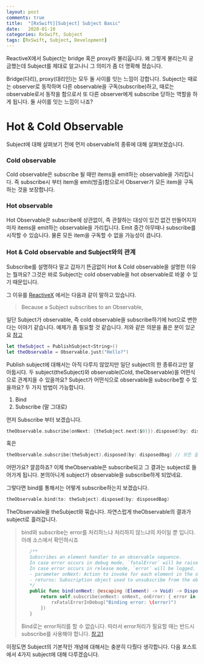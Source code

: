 ```yaml
---
layout: post
comments: true
title:  "[RxSwift][Subject] Subject Basic"
date:   2020-01-10
categories: RxSwift, Subject
tags: [RxSwift, Subject, Development]
---
```


ReactiveX에서 Subject는 bridge 혹은 proxy라 불리웁니다. 왜 그렇게 불리는지 궁금했는데 Subject를 제대로 알고나니 그 의미가 좀 더 명확해 졌습니다.

Bridge(다리), proxy(대리인)는 모두 둘 사이를 잇는 느낌이 강합니다. Subject는 때로는 observer로 동작하며 다른 observable을 구독(subscribe)하고, 때로는 observable로서 동작을 함으로서 또 다른 observer에게 subscribe 당하는 역할을 하게 됩니다. 둘 사이를 잇는 느낌이 나죠?

# Hot & Cold Observable
Subject에 대해 살펴보기 전에 먼저 observable의 종류에 대해 살펴보겠습니다.

### Cold observable
Cold observable은 subscribe 될 때만 items을 emit하는 observable을 가리킵니다. 즉 subscribe시 부터 item을 emit(방출)함으로서 Observer가 모든 item을 구독하는 것을 보장합니다.

### Hot observable
Hot Observable은 subscribe에 상관없이, 즉 관찰하는 대상이 있건 없건 만들어지자 마자 items을 emit하는 observable을 가리킵니다. Emit 중간 아무때나 subscribe를 시작할 수 있습니다. 물론 모든 item을 구독할 수 없을 가능성이 큽니다.

###  Hot & Cold observable and Subject와의 관계

Subscribe를 설명하다 말고 갑자기 뜬금없이 Hot & Cold observable을 설명한 이유는 뭘까요? 그것은 바로 Subject는 cold observable을 hot observable로 바꿀 수 있기 때문입니다.

그 이유를 [ReactiveX] 에서는 다음과 같이 말하고 있습니다.

> Because a Subject subscribes to an Observable,

일단 Subject가 observable, 즉 cold observable을 subscribe하기에 hot으로 변한다는 이야기 같습니다. 예제가 좀 필요할 것 같습니다. 저와 같은 의문을 품은 분이 있군요 [참고]

```swift
let theSubject = PublishSubject<String>()
let theObservable = Observable.just("Hello?")
```

Publish subject에 대해서는 아직 다루지 않았지만 일단 subject의 한 종류라고만 알아둡시다. 두 subject(theSubject)와 observable(Cold, theObservable)을 어떤식으로 관계지을 수 있을까요? Subject가 어떤식으로 observable을 subscribe할 수 있을까요? 두 가지 방법이 가능합니다.

1. Bind
2. Subscribe (말 그대로)

먼저 Subscribe 부터 보겠습니다.

```swift
theObservable.subscribe(onNext: {theSubject.next($0)}).disposed(by: disposedBag) // next event만을 받음
```
혹은
```swift
theObservable.subscribe(theSubject).disposed(by: disposedBag) // 모든 결과를 받음
```

어떤가요? 깔끔하죠? 이제 theObservable은 subscribe되고 그 결과는 subject로 들어가게 됩니다. 본의아니게 subject가 observable을 subscribe하게 되었네요.

그렇다면 bind를 통해서는 어떻게 subscribe하는지 보겠습니다.

```swift
theObservable.bind(to: theSubject).disposed(by: disposedBag)
```

TheObservable을 theSubject와 묶습니다. 자연스럽게 theObservable의 결과가 subject로 흘러갑니다. 

> bind와 subscribe는 error를 처리하느냐 처리하지 않느냐의 차이일 뿐 입니다. 아래 소스에서 확인하시죠
>```swift
>    /**
>    Subscribes an element handler to an observable sequence.
>    In case error occurs in debug mode, `fatalError` will be raised.
>    In case error occurs in release mode, `error` will be logged.
>    - parameter onNext: Action to invoke for each element in the observable sequence.
>    - returns: Subscription object used to unsubscribe from the observable sequence.
>    */
>    public func bind(onNext: @escaping (Element) -> Void) -> Disposable {
>        return self.subscribe(onNext: onNext, onError: { error in
>            rxFatalErrorInDebug("Binding error: \(error)")
>        })
>    }
>```
> Bind로는 error처리를 할 수 없습니다. 따라서 error처리가 필요할 때는 반드시 subscribe를 사용해야 합니다. [참고1]

이정도면 Subject의 기본적인 개념에 대해서는 충분히 다뤘다 생각합니다. 다음 포스트에서 4가지 subject에 대해 다루겠습니다.

[참고1]: https://stackoverflow.com/questions/55294293/rxswift-bindonnext-vs-subscribeonnext
[참고]: https://stackoverflow.com/questions/51985484/in-rxswift-how-can-i-set-up-a-subject-to-observe-another-observable
[ReactiveX]: http://reactivex.io/documentation/subject.html
